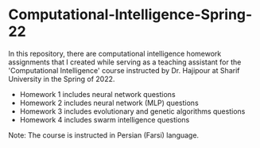 # Computational-Intelligence-Spring-22

In this repository, there are computational intelligence homework assignments that I created while serving as a teaching assistant for the 'Computational Intelligence' course instructed by Dr. Hajipour at Sharif University in the Spring of 2022.
- Homework 1 includes neural network questions
- Homework 2 includes neural network \(MLP\) questions
- Homework 3 includes evolutionary and genetic algorithms questions
- Homework 4 includes swarm intelligence questions

Note: The course is instructed in Persian (Farsi) language.
